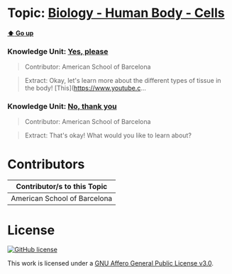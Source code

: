 # Topic: [Biology - Human Body - Cells](../topics/biology-human-body-cells.md) 
#### [:arrow_up: Go up](../README.md)

### Knowledge Unit: [Yes, please ](../knowledge_units/biology-human-body-cells/yes-please.md)

> Contributor: American School of Barcelona

> Extract: Okay, let&#039;s learn more about the different types of tissue in the body! [This](https://www.youtube.c...


### Knowledge Unit: [No, thank you ](../knowledge_units/biology-human-body-cells/no-thank-you.md)

> Contributor: American School of Barcelona

> Extract: That&#039;s okay! What would you like to learn about?


# Contributors

| Contributor/s to this Topic |
| - |  
| American School of Barcelona |    


# License
[![GitHub license](https://img.shields.io/github/license/inbrainz/cerebro)](https://github.com/inbrainz/cerebro/blob/master/LICENSE)

This work is licensed under a [GNU Affero General Public License v3.0](https://www.gnu.org/licenses/agpl-3.0.txt).